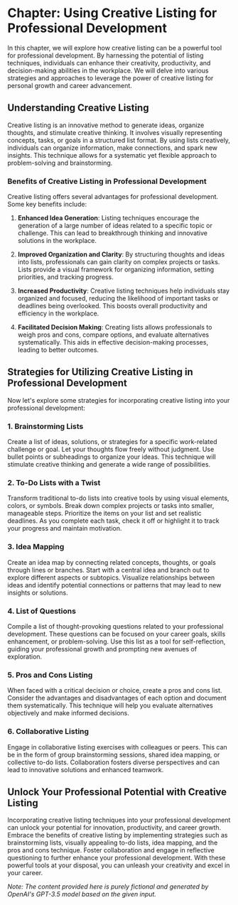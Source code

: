 Chapter: Using Creative Listing for Professional Development
============================================================

In this chapter, we will explore how creative listing can be a powerful tool for professional development. By harnessing the potential of listing techniques, individuals can enhance their creativity, productivity, and decision-making abilities in the workplace. We will delve into various strategies and approaches to leverage the power of creative listing for personal growth and career advancement.

Understanding Creative Listing
------------------------------

Creative listing is an innovative method to generate ideas, organize thoughts, and stimulate creative thinking. It involves visually representing concepts, tasks, or goals in a structured list format. By using lists creatively, individuals can organize information, make connections, and spark new insights. This technique allows for a systematic yet flexible approach to problem-solving and brainstorming.

### Benefits of Creative Listing in Professional Development

Creative listing offers several advantages for professional development. Some key benefits include:

1. **Enhanced Idea Generation**: Listing techniques encourage the generation of a large number of ideas related to a specific topic or challenge. This can lead to breakthrough thinking and innovative solutions in the workplace.

2. **Improved Organization and Clarity**: By structuring thoughts and ideas into lists, professionals can gain clarity on complex projects or tasks. Lists provide a visual framework for organizing information, setting priorities, and tracking progress.

3. **Increased Productivity**: Creative listing techniques help individuals stay organized and focused, reducing the likelihood of important tasks or deadlines being overlooked. This boosts overall productivity and efficiency in the workplace.

4. **Facilitated Decision Making**: Creating lists allows professionals to weigh pros and cons, compare options, and evaluate alternatives systematically. This aids in effective decision-making processes, leading to better outcomes.

Strategies for Utilizing Creative Listing in Professional Development
---------------------------------------------------------------------

Now let's explore some strategies for incorporating creative listing into your professional development:

### 1. **Brainstorming Lists**

Create a list of ideas, solutions, or strategies for a specific work-related challenge or goal. Let your thoughts flow freely without judgment. Use bullet points or subheadings to organize your ideas. This technique will stimulate creative thinking and generate a wide range of possibilities.

### 2. **To-Do Lists with a Twist**

Transform traditional to-do lists into creative tools by using visual elements, colors, or symbols. Break down complex projects or tasks into smaller, manageable steps. Prioritize the items on your list and set realistic deadlines. As you complete each task, check it off or highlight it to track your progress and maintain motivation.

### 3. **Idea Mapping**

Create an idea map by connecting related concepts, thoughts, or goals through lines or branches. Start with a central idea and branch out to explore different aspects or subtopics. Visualize relationships between ideas and identify potential connections or patterns that may lead to new insights or solutions.

### 4. **List of Questions**

Compile a list of thought-provoking questions related to your professional development. These questions can be focused on your career goals, skills enhancement, or problem-solving. Use this list as a tool for self-reflection, guiding your professional growth and prompting new avenues of exploration.

### 5. **Pros and Cons Listing**

When faced with a critical decision or choice, create a pros and cons list. Consider the advantages and disadvantages of each option and document them systematically. This technique will help you evaluate alternatives objectively and make informed decisions.

### 6. **Collaborative Listing**

Engage in collaborative listing exercises with colleagues or peers. This can be in the form of group brainstorming sessions, shared idea mapping, or collective to-do lists. Collaboration fosters diverse perspectives and can lead to innovative solutions and enhanced teamwork.

Unlock Your Professional Potential with Creative Listing
--------------------------------------------------------

Incorporating creative listing techniques into your professional development can unlock your potential for innovation, productivity, and career growth. Embrace the benefits of creative listing by implementing strategies such as brainstorming lists, visually appealing to-do lists, idea mapping, and the pros and cons technique. Foster collaboration and engage in reflective questioning to further enhance your professional development. With these powerful tools at your disposal, you can unleash your creativity and excel in your career.

*Note: The content provided here is purely fictional and generated by OpenAI's GPT-3.5 model based on the given input.*
